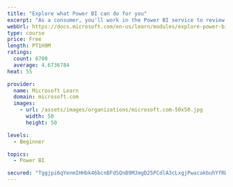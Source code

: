 ```yaml
---
title: "Explore what Power BI can do for you"
excerpt: "As a consumer, you'll work in the Power BI service to review and interact with content that has been shared with you. This module provides the foundational information that you need to work effectively in the Power BI service."
webUrl: https://docs.microsoft.com/en-us/learn/modules/explore-power-bi-service/
type: course
price: Free
length: PT1H9M
ratings:
  count: 8700
  average: 4.6736784
heat: 55

provider:
  name: Microsoft Learn
  domain: microsoft.com
  images:
    - url: /assets/images/organizations/microsoft.com-50x50.jpg
      width: 50
      height: 50

levels:
  - Beginner

topics:
  - Power BI

secured: "Tggjpi6qYenmIHHbk46bcnBFdSQnB9MJmgD25PCdlA3cLxgjPwacakbuhYfRW06g3GtZdbTsA6PITC7OVY28TrYINE3aHAFyFBYkGJ6xUqbEqyw8zsxj7Tj0h0KS1cx04vJCIyV9m3BCTEYQbq19jTsSh32svxquoxPyW70bY+M6D4pL2xY5Cpjm3msjUsR7GuJQE82pDgJI+z7SjW/6TxSI/tNt514gdf6ainNfWzVhvRTDnf0a2fDYGCjxgr0ik6Ztpinz00VbpwpOTFHApibVnKQyQbToGP/bJyxqxudpzX/HWOZdwaUbMf3ldyfjBvGHzJRQXPJBgrXpjvtlSii7l4ynkUcsYjJj/ZFt9wBQhMxo8etbqWodK3T/o1IykCgwKjtNb/UIexLNhLuw3E6GURVNQKshm7SUPpBxejc=;QmGkYoyXWvmaPBT9HIdyNQ=="
---
```



